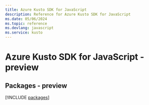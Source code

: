 ```yaml
---
title: Azure Kusto SDK for JavaScript
description: Reference for Azure Kusto SDK for JavaScript
ms.date: 05/06/2024
ms.topic: reference
ms.devlang: javascript
ms.service: kusto
---
```

# Azure Kusto SDK for JavaScript - preview
## Packages - preview
[!INCLUDE [packages](kusto-index.md)]